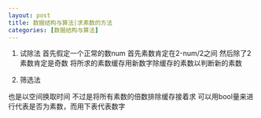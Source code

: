 ```yaml
---
layout: post
title: 数据结构与算法|求素数的方法
categories: [数据结构与算法]
---
```


1. 试除法
首先假定一个正常的数num
首先素数肯定在2-num/2之间
然后除了2素数肯定是奇数
将所求的素数缓存用新数字除缓存的素数以判断新的素数

2. 筛选法

也是以空间换取时间
不过是将所有素数的倍数排除缓存接着求
可以用bool量来进行代表是否为素数，而用下表代表数字
